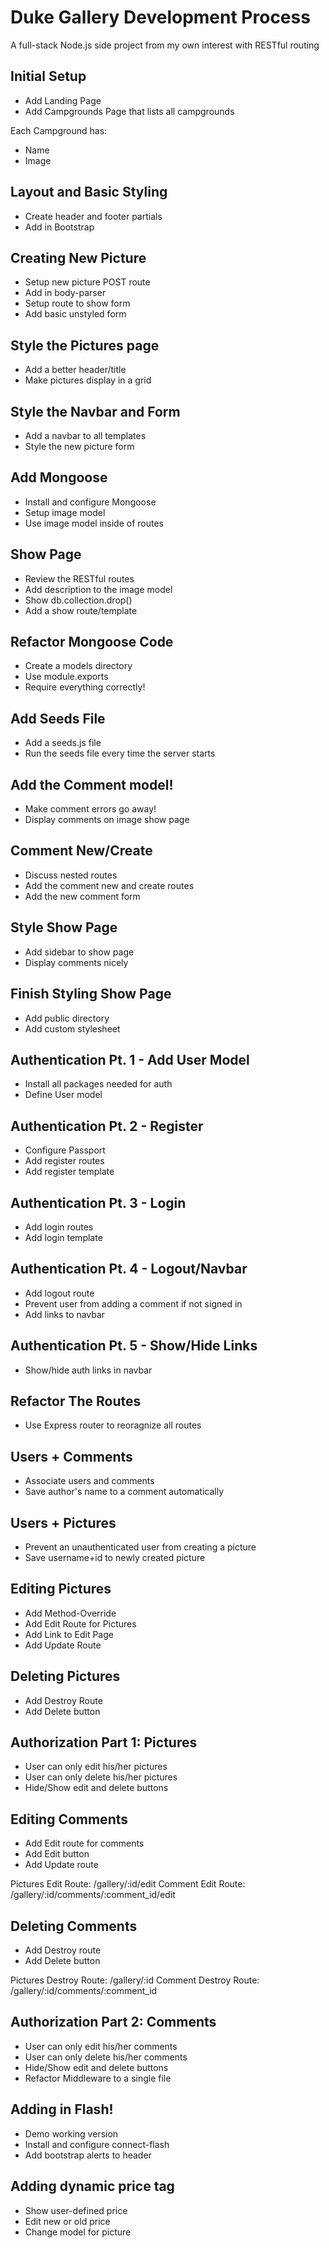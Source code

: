 # Duke Gallery Development Process
A full-stack Node.js side project from my own interest with RESTful routing


## Initial Setup
* Add Landing Page
* Add Campgrounds Page that lists all campgrounds

Each Campground has:
   * Name
   * Image

## Layout and Basic Styling
* Create header and footer partials
* Add in Bootstrap

## Creating New Picture
* Setup new picture POST route
* Add in body-parser
* Setup route to show form
* Add basic unstyled form

## Style the Pictures page
* Add a better header/title
* Make pictures display in a grid

## Style the Navbar and Form
* Add a navbar to all templates
* Style the new picture form

## Add Mongoose
* Install and configure Mongoose
* Setup image model
* Use image model inside of routes

## Show Page
* Review the RESTful routes
* Add description to the image model
* Show db.collection.drop()
* Add a show route/template

## Refactor Mongoose Code
* Create a models directory
* Use module.exports
* Require everything correctly!

## Add Seeds File
* Add a seeds.js file
* Run the seeds file every time the server starts

## Add the Comment model!
* Make comment errors go away!
* Display comments on image show page

## Comment New/Create
* Discuss nested routes
* Add the comment new and create routes
* Add the new comment form

## Style Show Page
* Add sidebar to show page
* Display comments nicely

## Finish Styling Show Page
* Add public directory
* Add custom stylesheet

## Authentication Pt. 1 - Add User Model
* Install all packages needed for auth
* Define User model 

## Authentication Pt. 2 - Register
* Configure Passport
* Add register routes
* Add register template

## Authentication Pt. 3 - Login
* Add login routes
* Add login template

## Authentication Pt. 4 - Logout/Navbar
* Add logout route
* Prevent user from adding a comment if not signed in
* Add links to navbar

## Authentication Pt. 5 - Show/Hide Links
* Show/hide auth links in navbar 

## Refactor The Routes
* Use Express router to reoragnize all routes

## Users + Comments
* Associate users and comments
* Save author's name to a comment automatically

## Users + Pictures
* Prevent an unauthenticated user from creating a picture
* Save username+id to newly created picture

## Editing Pictures
* Add Method-Override
* Add Edit Route for Pictures
* Add Link to Edit Page
* Add Update Route

## Deleting Pictures
* Add Destroy Route
* Add Delete button

## Authorization Part 1: Pictures
* User can only edit his/her pictures
* User can only delete his/her pictures
* Hide/Show edit and delete buttons

## Editing Comments
* Add Edit route for comments
* Add Edit button
* Add Update route

Pictures Edit Route: /gallery/:id/edit
Comment Edit Route:  /gallery/:id/comments/:comment_id/edit

## Deleting Comments
* Add Destroy route
* Add Delete button

Pictures Destroy Route: /gallery/:id
Comment Destroy Route:    /gallery/:id/comments/:comment_id

## Authorization Part 2: Comments
* User can only edit his/her comments
* User can only delete his/her comments
* Hide/Show edit and delete buttons
* Refactor Middleware to a single file

## Adding in Flash!
* Demo working version
* Install and configure connect-flash
* Add bootstrap alerts to header

## Adding dynamic price tag
* Show user-defined price
* Edit new or old price
* Change model for picture